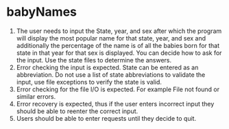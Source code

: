 # babyNames
1. The user needs to input the State, year, and sex after which the program will display the most popular name for that state, year, and sex and  additionally the percentage of the name is of all the babies born for that state in that  year for that sex is displayed.  You can decide how to ask for the input.  Use the state files to determine the answers.  
2. Error checking the input is expected. State can be entered as an abbreviation. Do not use a list of state abbreviations to validate the input, use  file exceptions to verify the state is valid. 
3. Error checking for the file I/O is expected. For example File not found or similar errors. 
4. Error recovery is expected, thus if the user enters incorrect input they should be able to reenter the correct input. 
5. Users should be able to enter requests until they decide to quit. 
